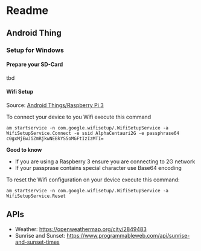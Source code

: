 # Readme

## Android Thing

### Setup for Windows

#### Prepare your SD-Card

tbd

#### Wifi Setup

Source: [Android Things/Raspberry Pi 3](https://developer.android.com/things/hardware/raspberrypi.html#connecting_wi-fi)

To connect your device to you Wifi execute this command
```
am startservice -n com.google.wifisetup/.WifiSetupService -a WifiSetupService.Connect -e ssid AlphaCentauri2G -e passphrase64 c0gxMjEwJiZmRjkwNEBkYS5oMGFtIzIzMTI=
```

**Good to know**
- If you are using a Raspberry 3 ensure you are connecting to 2G network
- If your passprase contains special character use Base64 encoding


To reset the Wifi configuration on your device execute this command:
```
am startservice -n com.google.wifisetup/.WifiSetupService -a WifiSetupService.Reset
```


## APIs

- Weather: https://openweathermap.org/city/2849483
- Sunrise and Sunset: https://www.programmableweb.com/api/sunrise-and-sunset-times
